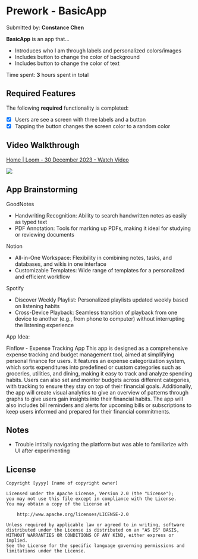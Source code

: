 # Prework - BasicApp

Submitted by: **Constance Chen**

**BasicApp** is an app that... 

- Introduces who I am through labels and personalized colors/images
- Includes button to change the color of background
- Includes button to change the color of text

Time spent: **3** hours spent in total

## Required Features

The following **required** functionality is completed:

- [X] Users are see a screen with three labels and a button
- [X] Tapping the button changes the screen color to a random color
 
## Video Walkthrough

<div>
    <a href="https://www.loom.com/share/ec09cd776df7412fb48688691e831554">
      <p>Home | Loom - 30 December 2023 - Watch Video</p>
    </a>
    <a href="https://www.loom.com/share/ec09cd776df7412fb48688691e831554">
      <img style="max-width:300px;" src="https://cdn.loom.com/sessions/thumbnails/ec09cd776df7412fb48688691e831554-with-play.gif">
    </a>
  </div>

## App Brainstorming

GoodNotes
- Handwriting Recognition: Ability to search handwritten notes as easily as typed text
- PDF Annotation: Tools for marking up PDFs, making it ideal for studying or reviewing documents

Notion
- All-in-One Workspace: Flexibility in combining notes, tasks, and databases, and wikis in one interface
- Customizable Templates: Wide range of templates for a personalized and efficient workflow

Spotify
- Discover Weekly Playlist: Personalized playlists updated weekly based on listening habits
- Cross-Device Playback: Seamless transition of playback from one device to another (e.g., from phone to computer) without interrupting the listening experience

App Idea: 

Finflow - Expense Tracking App
  This app is designed as a comprehensive expense tracking and budget management tool, aimed at simplifying personal finance for users. It features an expense categorization system, which sorts expenditures into predefined or custom categories such as groceries, utilities, and dining, making it easy to track and analyze spending habits. Users can also set and monitor budgets across different categories, with tracking to ensure they stay on top of their financial goals. Additionally, the app will create visual analytics to give an overview of patterns through graphs to give users gain insights into their financial habits. The app will also includes bill reminders and alerts for upcoming bills or subscriptions to keep users informed and prepared for their financial commitments.

## Notes

- Trouble intitally navigating the platform but was able to familiarize with UI after experimenting

## License

    Copyright [yyyy] [name of copyright owner]

    Licensed under the Apache License, Version 2.0 (the "License");
    you may not use this file except in compliance with the License.
    You may obtain a copy of the License at

        http://www.apache.org/licenses/LICENSE-2.0

    Unless required by applicable law or agreed to in writing, software
    distributed under the License is distributed on an "AS IS" BASIS,
    WITHOUT WARRANTIES OR CONDITIONS OF ANY KIND, either express or implied.
    See the License for the specific language governing permissions and
    limitations under the License.
